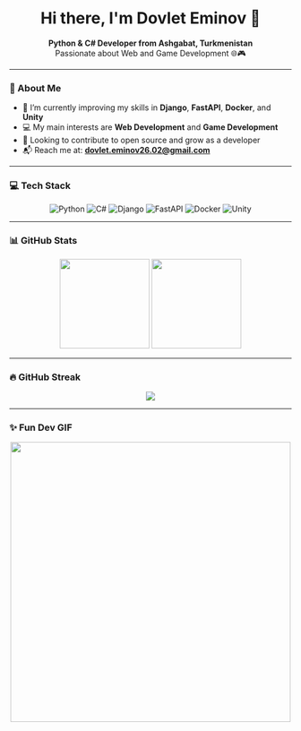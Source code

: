 <h1 align="center">Hi there, I'm Dovlet Eminov 👋</h1>

<p align="center">
  <b>Python & C# Developer from Ashgabat, Turkmenistan</b><br>
  Passionate about Web and Game Development 🌐🎮
</p>

---

### 🧠 About Me

- 🔭 I’m currently improving my skills in **Django**, **FastAPI**, **Docker**, and **Unity**
- 💻 My main interests are **Web Development** and **Game Development**
- 🤝 Looking to contribute to open source and grow as a developer
- 📬 Reach me at: **dovlet.eminov26.02@gmail.com**

---

### 💻 Tech Stack

<div align="center">

![Python](https://img.shields.io/badge/-Python-333333?style=flat&logo=python)
![C#](https://img.shields.io/badge/-CSharp-333333?style=flat&logo=csharp)
![Django](https://img.shields.io/badge/-Django-092E20?style=flat&logo=django)
![FastAPI](https://img.shields.io/badge/-FastAPI-009688?style=flat&logo=fastapi&logoColor=white)
![Docker](https://img.shields.io/badge/-Docker-2496ED?style=flat&logo=docker&logoColor=white)
![Unity](https://img.shields.io/badge/-Unity-000000?style=flat&logo=unity)

</div>

---

### 📊 GitHub Stats

<div align="center">
  <img src="https://github-readme-stats.vercel.app/api?username=DovletEmin&show_icons=true&theme=tokyonight" height="160" />
  <img src="https://github-readme-stats.vercel.app/api/top-langs/?username=DovletEmin&layout=compact&theme=tokyonight" height="160" />
</div>

---

### 🔥 GitHub Streak

<div align="center">
  <img src="https://streak-stats.demolab.com?user=DovletEmin&theme=tokyonight&hide_border=true&border_radius=5" />
</div>

---

### ✨ Fun Dev GIF

<div align="center">
  <img src="https://media.giphy.com/media/qgQUggAC3Pfv687qPC/giphy.gif" width="500" />
</div>
